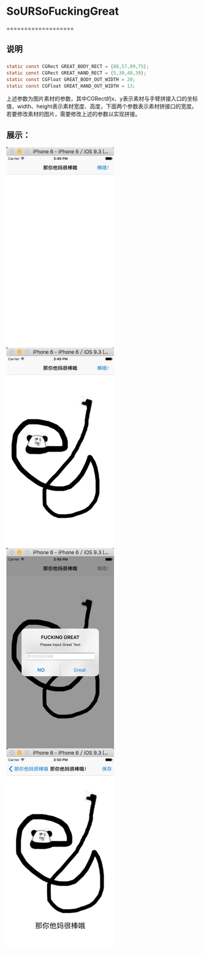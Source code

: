 # SoURSoFuckingGreat
===================

说明
------------
###
```objective-c
static const CGRect GREAT_BODY_RECT = {88,57,89,75};
static const CGRect GREAT_HAND_RECT = {5,30,48,39};
static const CGFloat GREAT_BODY_OUT_WIDTH = 20;
static const CGFloat GREAT_HAND_OUT_WIDTH = 13;
```
上述参数为图片素材的参数，其中CGRect的x、y表示素材与手臂拼接入口的坐标值，width、height表示素材宽度、高度，下面两个参数表示素材拼接口的宽度。
若要修改素材的图片，需要修改上述的参数以实现拼接。

展示：
----------------

<img src="https://github.com/scutWolf/SoURSoFuckingGreat/blob/master/DemoImage/01.jpg" width = "281" height = "522" alt="01" align=center />

<img src="https://github.com/scutWolf/SoURSoFuckingGreat/blob/master/DemoImage/02.jpg" width = "281" height = "522" alt="02" align=center />

<img src="https://github.com/scutWolf/SoURSoFuckingGreat/blob/master/DemoImage/03.jpg" width = "281" height = "522" alt="03" align=center />

<img src="https://github.com/scutWolf/SoURSoFuckingGreat/blob/master/DemoImage/04.jpg" width = "281" height = "522" alt="04" align=center />

